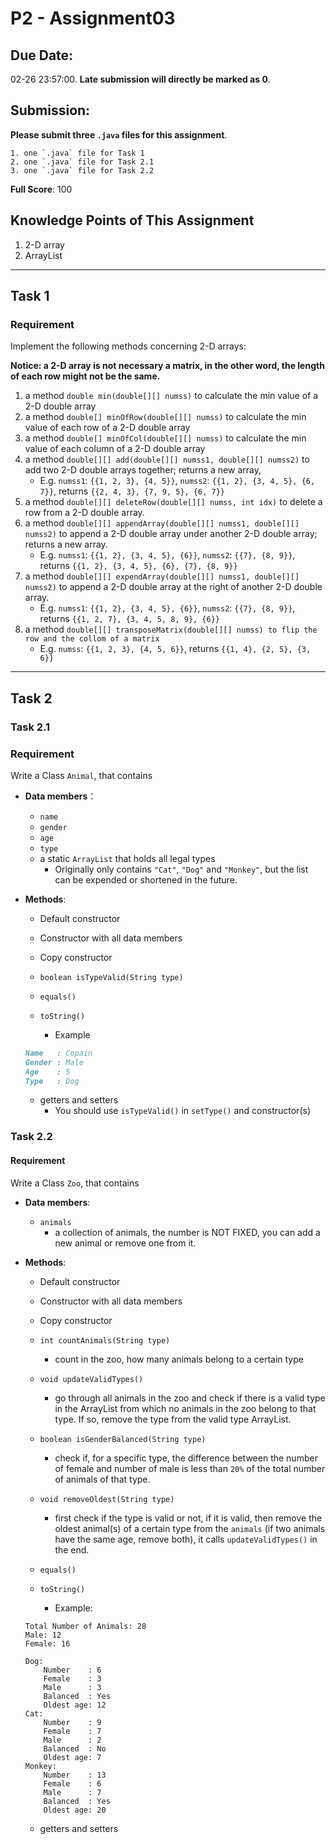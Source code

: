 # P2 - Assignment03

## **Due Date:** 

02-26 23:57:00. **Late submission will directly be marked as 0**.

## **Submission:**

**Please submit three `.java` files for this assignment**.

	1. one `.java` file for Task 1
	2. one `.java` file for Task 2.1
	3. one `.java` file for Task 2.2

**Full Score**: 100

## **Knowledge Points**  of  This  Assignment

1. 2-D array
2. ArrayList

***

## Task 1

### Requirement

Implement the following methods concerning 2-D arrays: 

**Notice: a 2-D array is not necessary a matrix, in the other word, the length of each row might not be the same.**

1. a method `double min(double[][] numss)` to calculate the min value of a 2-D double array
2. a method `double[] minOfRow(double[][] numss)` to calculate the min value of each row of a 2-D double array
3. a method `double[] minOfCol(double[][] numss)` to calculate the min value of each column of a 2-D double array
5. a method `double[][] add(double[][] numss1, double[][] numss2)` to add two 2-D double arrays together; returns a new array, 
   * E.g. `numss1`: `{{1, 2, 3}, {4, 5}}`, `numss2`:  `{{1, 2}, {3, 4, 5}, {6, 7}}`, returns `{{2, 4, 3}, {7, 9, 5}, {6, 7}}`
6. a method `double[][] deleteRow(double[][] numss, int idx)` to delete a row from a 2-D double array.
7. a method `double[][] appendArray(double[][] numss1, double[][] numss2)` to append a 2-D double array under another 2-D double array; returns a new array. 
   * E.g. `numss1`: `{{1, 2}, {3, 4, 5}, {6}}`, `numss2`: `{{7}, {8, 9}}`, returns `{{1, 2}, {3, 4, 5}, {6}, {7}, {8, 9}}` 
8. a method `double[][] expendArray(double[][] numss1, double[][] numss2)` to append a 2-D double array at the right of another 2-D double array.
   * E.g. `numss1`: `{{1, 2}, {3, 4, 5}, {6}}`, `numss2`: `{{7}, {8, 9}}`, returns `{{1, 2, 7}, {3, 4, 5, 8, 9}, {6}} `
8. a method `double[][] transposeMatrix(double[][] numss) to flip the row and the collom of a matrix`
   * E.g. `numss`: `{{1, 2, 3}, {4, 5, 6}}`, returns `{{1, 4}, {2, 5}, {3, 6}}`

------------

## Task 2

### Task 2.1

### Requirement

Write a Class `Animal`, that contains 

* **Data members**：

  * `name`
  * `gender`
  * `age`
  * `type`
  * a static `ArrayList` that holds all legal types
    * Originally only contains `"Cat"`, `"Dog"` and `"Monkey"`, but the list can be expended or shortened in the future.

* **Methods**:

  * Default constructor 

  * Constructor with all data members 
  * Copy constructor

  * `boolean isTypeValid(String type)`

  * `equals()`
  * `toString()`
    * Example

  ```markdown
  Name   : Copain
  Gender : Male
  Age    : 5
  Type   : Dog
  ```

  

  * getters and setters
    * You should use `isTypeValid()` in `setType()` and constructor(s)

### Task 2.2

#### Requirement

Write a Class `Zoo`, that contains 

* **Data members**:

  * `animals`
    * a collection of animals, the number is NOT FIXED, you can add a new animal or remove one from it.

* **Methods**:

  * Default constructor
  * Constructor with all data members
  * Copy constructor
  * `int countAnimals(String type)`
    * count in the zoo, how many animals belong to a certain type 
  * `void updateValidTypes()`
    * go through all animals in the zoo and check if there is a valid type in the ArrayList from which no animals in the zoo belong to that type. If so, remove the type from the valid type ArrayList.
  * `boolean isGenderBalanced(String type)`
    * check if, for a specific type, the difference between the number of female and number of male is less than `20%` of the total number of animals of that type. 
  * `void removeOldest(String type)`
    * first check if the type is valid or not, if it is valid, then remove the oldest animal(s) of a certain type from the `animals` (if two animals have the same age, remove both), it calls `updateValidTypes()` in the end.

  * `equals()`
  * `toString()`
    * Example:

  ```
  Total Number of Animals: 28
  Male: 12
  Female: 16
  
  Dog:    
      Number    : 6
      Female    : 3
      Male      : 3
      Balanced  : Yes						
      Oldest age: 12
  Cat:    
      Number    : 9
      Female    : 7
      Male      : 2
      Balanced  : No						
      Oldest age: 7
  Monkey:    
      Number    : 13
      Female    : 6
      Male      : 7
      Balanced  : Yes						
      Oldest age: 20
  ```

  * getters and setters